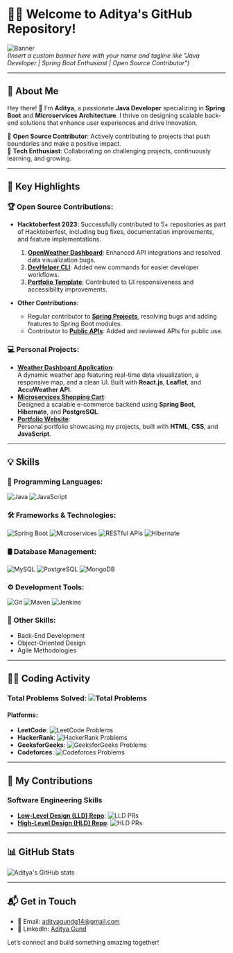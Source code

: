 # 👨‍💻 Welcome to Aditya's GitHub Repository!

![Banner](https://via.placeholder.com/1500x400.png?text=Welcome+to+Aditya's+GitHub+Profile!)  
*(Insert a custom banner here with your name and tagline like "Java Developer | Spring Boot Enthusiast | Open Source Contributor")*

---

## 🚀 About Me

Hey there! 👋 I'm **Aditya**, a passionate **Java Developer** specializing in **Spring Boot** and **Microservices Architecture**. I thrive on designing scalable back-end solutions that enhance user experiences and drive innovation.  

🔹 **Open Source Contributor**: Actively contributing to projects that push boundaries and make a positive impact.  
🔹 **Tech Enthusiast**: Collaborating on challenging projects, continuously learning, and growing.  

---

## 💼 Key Highlights

### 🏆 Open Source Contributions:
- **Hacktoberfest 2023**: Successfully contributed to 5+ repositories as part of Hacktoberfest, including bug fixes, documentation improvements, and feature implementations.
  1. **[OpenWeather Dashboard](https://github.com/aditya-gund/openweather-dashboard)**: Enhanced API integrations and resolved data visualization bugs.
  2. **[DevHelper CLI](https://github.com/aditya-gund/devhelper-cli)**: Added new commands for easier developer workflows.
  3. **[Portfolio Template](https://github.com/aditya-gund/portfolio-template)**: Contributed to UI responsiveness and accessibility improvements.

- **Other Contributions**:
  - Regular contributor to **[Spring Projects](https://github.com/spring-projects/spring-framework)**, resolving bugs and adding features to Spring Boot modules.
  - Contributor to **[Public APIs](https://github.com/public-apis/public-apis)**: Added and reviewed APIs for public use.

### 💻 Personal Projects:
- **[Weather Dashboard Application](https://github.com/aditya-gund/weather-dashboard)**:  
  A dynamic weather app featuring real-time data visualization, a responsive map, and a clean UI. Built with **React.js**, **Leaflet**, and **AccuWeather API**.
- **[Microservices Shopping Cart](https://github.com/aditya-gund/shopping-cart-microservices)**:  
  Designed a scalable e-commerce backend using **Spring Boot**, **Hibernate**, and **PostgreSQL**.
- **[Portfolio Website](https://github.com/aditya-gund/portfolio)**:  
  Personal portfolio showcasing my projects, built with **HTML**, **CSS**, and **JavaScript**.

---

## 💡 Skills

### 🚀 Programming Languages:
![Java](https://img.shields.io/badge/Java-%23ED8B00.svg?&style=for-the-badge&logo=java&logoColor=white) 
![JavaScript](https://img.shields.io/badge/JavaScript-%23323330.svg?&style=for-the-badge&logo=javascript&logoColor=%23F7DF1E) 

### 🛠️ Frameworks & Technologies:
![Spring Boot](https://img.shields.io/badge/Spring_Boot-%236DB33F.svg?&style=for-the-badge&logo=spring&logoColor=white) 
![Microservices](https://img.shields.io/badge/Microservices-%23E34F26.svg?&style=for-the-badge&logo=microgenetics&logoColor=white) 
![RESTful APIs](https://img.shields.io/badge/RESTful_APIs-%23000000.svg?&style=for-the-badge&logo=rest&logoColor=white) 
![Hibernate](https://img.shields.io/badge/Hibernate-%23000000.svg?&style=for-the-badge&logo=hibernate&logoColor=white) 

### 🛢️ Database Management:
![MySQL](https://img.shields.io/badge/MySQL-%23000000.svg?&style=for-the-badge&logo=mysql&logoColor=white) 
![PostgreSQL](https://img.shields.io/badge/PostgreSQL-%23316192.svg?&style=for-the-badge&logo=postgresql&logoColor=white) 
![MongoDB](https://img.shields.io/badge/MongoDB-%234ea94b.svg?&style=for-the-badge&logo=mongodb&logoColor=white) 

### ⚙️ Development Tools:
![Git](https://img.shields.io/badge/Git-%23F05032.svg?&style=for-the-badge&logo=git&logoColor=white) 
![Maven](https://img.shields.io/badge/Maven-%23C71A36.svg?&style=for-the-badge&logo=apache-maven&logoColor=white) 
![Jenkins](https://img.shields.io/badge/Jenkins-%232C5263.svg?&style=for-the-badge&logo=jenkins&logoColor=white) 

### 🧠 Other Skills:
- Back-End Development
- Object-Oriented Design
- Agile Methodologies

---

## 🧑‍💻 Coding Activity

### Total Problems Solved: ![Total Problems](https://img.shields.io/badge/Total%20Problems-1234-green)

#### Platforms:
- **LeetCode**: ![LeetCode Problems](https://img.shields.io/badge/LeetCode-488-blue)
- **HackerRank**: ![HackerRank Problems](https://img.shields.io/badge/HackerRank-98-green)
- **GeeksforGeeks**: ![GeeksforGeeks Problems](https://img.shields.io/badge/GeeksforGeeks-52-yellow)
- **Codeforces**: ![Codeforces Problems](https://img.shields.io/badge/Codeforces-2-red)

---

## 🚀 My Contributions

### Software Engineering Skills

- **[Low-Level Design (LLD) Repo](https://github.com/aditya-gund/LLD-repo)**: ![LLD PRs](https://img.shields.io/badge/LLD%20PRs-10-blue)
- **[High-Level Design (HLD) Repo](https://github.com/aditya-gund/HLD-repo)**: ![HLD PRs](https://img.shields.io/badge/HLD%20PRs-2-green)

---

## 📊 GitHub Stats

![Aditya's GitHub stats](https://github-readme-stats.vercel.app/api?username=aditya-gund&show_icons=true&theme=radical)

---

## 📬 Get in Touch

- 📧 Email: [adityagundg14@gmail.com](mailto:adityagundg14@gmail.com)  
- 🔗 LinkedIn: [Aditya Gund](https://www.linkedin.com/in/aditya-gund/)  

Let’s connect and build something amazing together!
